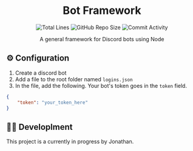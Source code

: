 <h1 align="center">Bot Framework</h1>

<p align="center">
<img src="https://img.shields.io/tokei/lines/github/JonZavialov/bot-framework?color=9cf" alt="Total Lines" />
<img src="https://img.shields.io/github/repo-size/JonZavialov/bot-framework?color=9cf&logo=GitHub" alt="GitHub Repo Size" />
<img src="https://img.shields.io/github/commit-activity/m/JonZavialov/bot-framework?color=9cf&logo=GitHub" alt="Commit Activity" />
</p>

<p align="center">A general framework for Discord bots using Node</p>

## ⚙️ Configuration

1. Create a discord bot
2. Add a file to the root folder named `logins.json`
3. In the file, add the following. Your bot's token goes in the `token` field.  
```json
{
    "token": "your_token_here"
}
```


## 👨‍💻 Developlment

This project is a currently in progress by Jonathan.
